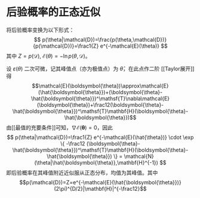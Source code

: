 # 后验概率的正态近似

将后验概率变换为以下形式：
$$ p(\theta|\mathcal{D})=\frac{p(\theta,\mathcal{D})}{p(\mathcal{D})}=\frac1{Z} e^{-\mathcal{E}(\theta)} $$
其中 $Z=p(\mathcal{D}),\ \mathcal{E}(\theta)=-\ln p(\theta,\mathcal{D})$。

设 $\varepsilon(\theta)$ 二次可微，记其峰值点（亦为极值点）为 $\hat{\theta}$，在此点作二阶 [[Taylor展开]]得
$$\mathcal{E}(\boldsymbol{\theta})\approx\mathcal{E}(\hat{\boldsymbol{\theta}})+(\boldsymbol{\theta}-\hat{\boldsymbol{\theta}})^\mathsf{T}\nabla\mathcal{E}(\boldsymbol{\theta})+\frac12(\boldsymbol{\theta}-\hat{\boldsymbol{\theta}})^\mathsf{T}\mathbf{H}(\boldsymbol{\theta}-\hat{\boldsymbol{\theta}})$$
由[[最值的充要条件]]可知，$\nabla\mathcal{E}(\boldsymbol{\theta})=0$，因此
$$ p(\theta|\mathcal{D})=\frac1{Z} e^{-\mathcal{E}(\hat{\theta})} \cdot \exp \{ -\frac12 (\boldsymbol{\theta}-\hat{\boldsymbol{\theta}})^\mathsf{T}\mathbf{H}(\boldsymbol{\theta}-\hat{\boldsymbol{\theta}}) \} = \mathcal{N}(\theta|\hat{\boldsymbol{\theta}},\mathbf{H}^{-1}) $$
即后验概率在其峰值附近近似服从正态分布，均值为其峰值。其中
$$p(\mathcal{D})=Z=e^{-\mathcal{E}(\hat{\boldsymbol{\theta}})}(2\pi)^{D/2}|\mathbf{H}|^{-\frac12}$$


